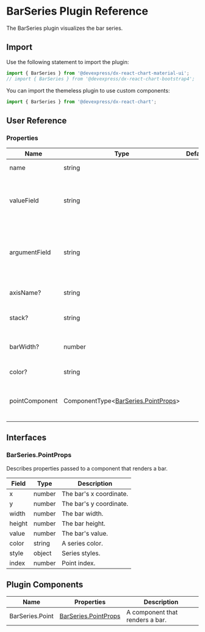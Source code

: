 # BarSeries Plugin Reference

The BarSeries plugin visualizes the bar series.

## Import

Use the following statement to import the plugin:

```js
import { BarSeries } from '@devexpress/dx-react-chart-material-ui';
// import { BarSeries } from '@devexpress/dx-react-chart-bootstrap4';
```

You can import the themeless plugin to use custom components:

```js
import { BarSeries } from '@devexpress/dx-react-chart';
```

## User Reference

### Properties

Name | Type | Default | Description
-----|------|---------|------------
name | string | | A series name.
valueField | string | | The name of a data field that provides series point values.
argumentField | string | | The name of a data field that provides series point argument values.
axisName? | string | | The associated axis.
stack? | string | | The associated stack.
barWidth? | number | | The bar width in relative units.
color? | string | | A series color.
pointComponent | ComponentType&lt;[BarSeries.PointProps](#barseriespointprops)&gt; | | A component that renders a bar.

## Interfaces

### BarSeries.PointProps

Describes properties passed to a component that renders a bar.

Field | Type | Description
------|------|------------
x | number | The bar's x coordinate.
y | number | The bar's y coordinate.
width | number | The bar width.
height | number | The bar height.
value | number | The bar's value.
color | string | A series color.
style | object | Series styles.
index | number | Point index.

## Plugin Components

Name | Properties | Description
-----|------------|------------
BarSeries.Point | [BarSeries.PointProps](#barseriespointprops) | A component that renders a bar.
